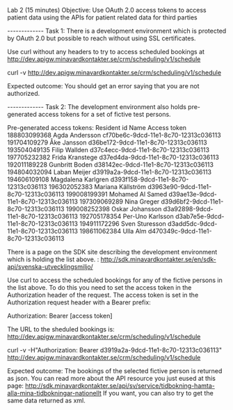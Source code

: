 Lab 2  (15 minutes)
Objective: Use OAuth 2.0 access tokens to access patient data 
           using the APIs for patient related data for third parties


------------- Task 1:
There is a development environment which is protected by OAuth 2.0 but possible to reach without using SSL certificates.

Use curl without any headers to try to access scheduled bookings at http://dev.apigw.minavardkontakter.se/crm/scheduling/v1/schedule

  curl -v http://dev.apigw.minavardkontakter.se/crm/scheduling/v1/schedule

Expected outcome:
You should get an error saying that you are not authorized.



------------- Task 2:
The development environment also holds pre-generated access tokens for a set of fictive test persons.

Pre-generated access tokens:
Resident id   Name                Access token
188803099368  Agda Andersson      cf70be6c-9dcd-11e1-8c70-12313c036113
191704109279  Åke Jansson         d36be172-9dcd-11e1-8c70-12313c036113
193504049135  Filip Wallden       d37c4ecc-9dcd-11e1-8c70-12313c036113
197705232382  Frida Kranstege     d37ed4da-9dcd-11e1-8c70-12313c036113
192011189228  Gunbritt Boden      d38142ec-9dcd-11e1-8c70-12313c036113
194804032094  Laban Meijer        d3919a2a-9dcd-11e1-8c70-12313c036113
194606109108  Magdalena Karlgren  d393f158-9dcd-11e1-8c70-12313c036113
196302052383  Mariana Källström   d3963e90-9dcd-11e1-8c70-12313c036113
199008199391  Mohamed Al Samed    d39ae13e-9dcd-11e1-8c70-12313c036113
197309069289  Nina Greger         d39d6bf2-9dcd-11e1-8c70-12313c036113
199008252398  Oskar Johansson     d3a92898-9dcd-11e1-8c70-12313c036113
192705178354  Per-Uno Karlsson    d3ab7e5e-9dcd-11e1-8c70-12313c036113
194911172296  Sven Sturesson      d3add5dc-9dcd-11e1-8c70-12313c036113
198611062384  Ulla Alm            d470349c-9dcd-11e1-8c70-12313c036113

There is a page on the SDK site describing the development environment which is holding the list above. : http://sdk.minavardkontakter.se/en/sdk-api/svenska-utvecklingsmiljo/

Use curl to access the scheduled bookings for any of the fictive persons in the list above. 
To do this you need to set the access token in the Authorization header of the request.
The access token is set in the Authorization request header with a Bearer prefix: 
  
  Authorization: Bearer [access token]

The URL to the sheduled bookings is: http://dev.apigw.minavardkontakter.se/crm/scheduling/v1/schedule

  curl -v -H"Authorization: Bearer d3919a2a-9dcd-11e1-8c70-12313c036113" http://dev.apigw.minavardkontakter.se/crm/scheduling/v1/schedule

Expected outcome: The bookings of the selected fictive person is returned as json.
You can read more about the API resource you just eused at this page:
http://sdk.minavardkontakter.se/api/sv/service/tidbokning-hamta-alla-mina-tidbokningar-nationellt
If you want, you can also try to get the same data returned as xml.

